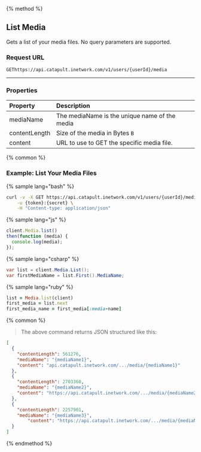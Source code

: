 {% method %}

## List Media
Gets a list of your media files. No query parameters are supported.

### Request URL

<code class="get">GET</code>`https://api.catapult.inetwork.com/v1/users/{userId}/media`

---

### Properties
| Property      | Description                                   |
|:--------------|:----------------------------------------------|
| mediaName     | The mediaName is the unique name of the media |
| contentLength | Size of the media in Bytes `B`                |
| content       | URL to use to GET the specific media file.    |

{% common %}

### Example: List Your Media Files


{% sample lang="bash" %}

```bash
curl -v -X GET https://api.catapult.inetwork.com/v1/users/{userId}/media \
	-u {token}:{secret} \
	-H "Content-type: application/json"
```

{% sample lang="js" %}

```js
client.Media.list()
then(function (media) {
  console.log(media);
});
```

{% sample lang="csharp" %}

```csharp
var list = client.Media.List();
var firstMediaName = list.First().MediaName;
```

{% sample lang="ruby" %}

```ruby
list = Media.list(client)
first_media = list.next
first_media_name = first_media[:media-name]
```

{% common %}


> The above command returns JSON structured like this:

```json
[
  {
    "contentLength": 561276,
    "mediaName": "{mediaName1}",
    "content": "api.catapult.inetwork.com/.../media/{mediaName1}"
  },
  {
    "contentLength": 2703360,
    "mediaName": "{mediaName2}",
    "content": "https://api.catapult.inetwork.com/.../media/{mediaName2}"
  },
  {
    "contentLength": 2257901,
    "mediaName": "{mediaName3}",
        "content": "https://api.catapult.inetwork.com/.../media/{mediaName3}"
  }
]
```
{% endmethod %}
